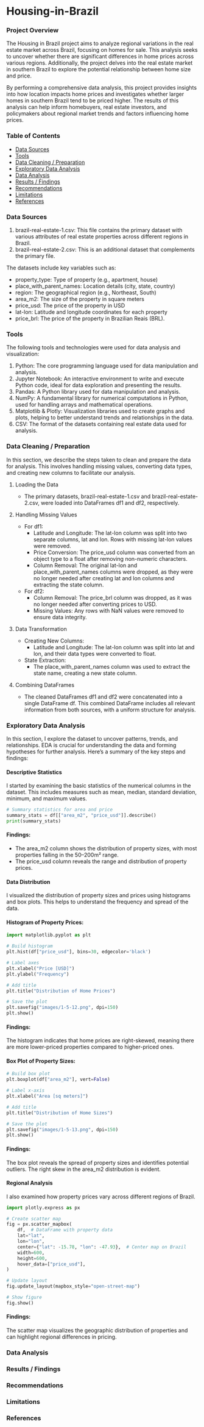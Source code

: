 # Housing-in-Brazil

### Project Overview
The Housing in Brazil project aims to analyze regional variations in the real estate market across Brazil, focusing on homes for sale. This analysis seeks to uncover whether there are significant differences in home prices across various regions. Additionally, the project delves into the real estate market in southern Brazil to explore the potential relationship between home size and price.

By performing a comprehensive data analysis, this project provides insights into how location impacts home prices and investigates whether larger homes in southern Brazil tend to be priced higher. The results of this analysis can help inform homebuyers, real estate investors, and policymakers about regional market trends and factors influencing home prices.
### Table of Contents
- [Data Sources](#data-sources)
- [Tools](#tools)
- [Data Cleaning / Preparation](#data-cleaning--preparation)
- [Exploratory Data Analysis](#exploratory-data-analysis)
- [Data Analysis](#data-analysis)
- [Results / Findings](#results--findings)
- [Recommendations](#recommendations)
- [Limitations](#limitations)
- [References](#references)

### Data Sources
1. brazil-real-estate-1.csv: This file contains the primary dataset with various attributes of real estate properties across different regions in Brazil.
2. brazil-real-estate-2.csv: This is an additional dataset that complements the primary file.
   
The datasets include key variables such as:
- property_type: Type of property (e.g., apartment, house)
- place_with_parent_names: Location details (city, state, country)
- region: The geographical region (e.g., Northeast, South)
- area_m2: The size of the property in square meters
- price_usd: The price of the property in USD
- lat-lon: Latitude and longitude coordinates for each property
- price_brl: The price of the property in Brazilian Reais (BRL).
### Tools
The following tools and technologies were used for data analysis and visualization:
1. Python: The core programming language used for data manipulation and analysis.
2. Jupyter Notebook: An interactive environment to write and execute Python code, ideal for data exploration and presenting the results.
3. Pandas: A Python library used for data manipulation and analysis. 
4. NumPy: A fundamental library for numerical computations in Python, used for handling arrays and mathematical operations.
5. Matplotlib & Plotly: Visualization libraries used to create graphs and plots, helping to better understand trends and relationships in the data.
6. CSV: The format of the datasets containing real estate data used for analysis.

### Data Cleaning / Preparation
In this section, we describe the steps taken to clean and prepare the data for analysis. This involves handling missing values, converting data types, and creating new columns to facilitate our analysis.

1. Loading the Data
   - The primary datasets, brazil-real-estate-1.csv and brazil-real-estate-2.csv, were loaded into DataFrames df1 and df2, respectively.

2. Handling Missing Values
   - For df1:
     - Latitude and Longitude: The lat-lon column was split into two separate columns, lat and lon. Rows with missing lat-lon values were removed.
     - Price Conversion: The price_usd column was converted from an object type to a float after removing non-numeric characters.
     - Column Removal: The original lat-lon and place_with_parent_names columns were dropped, as they were no longer needed after creating lat and lon columns and extracting the state column.
   - For df2:
     - Column Removal: The price_brl column was dropped, as it was no longer needed after converting prices to USD.
     - Missing Values: Any rows with NaN values were removed to ensure data integrity.
       
3. Data Transformation
   - Creating New Columns:
     - Latitude and Longitude: The lat-lon column was split into lat and lon, and their data types were converted to float.
   - State Extraction:
     - The place_with_parent_names column was used to extract the state name, creating a new state column.

4. Combining DataFrames
   - The cleaned DataFrames df1 and df2 were concatenated into a single DataFrame df. This combined DataFrame includes all relevant information from both sources, with a uniform structure for analysis.
### Exploratory Data Analysis
In this section, I explore the dataset to uncover patterns, trends, and relationships. EDA is crucial for understanding the data and forming hypotheses for further analysis. Here’s a summary of the key steps and findings:

#### Descriptive Statistics
I started by examining the basic statistics of the numerical columns in the dataset. This includes measures such as mean, median, standard deviation, minimum, and maximum values.
```python
# Summary statistics for area and price
summary_stats = df[["area_m2", "price_usd"]].describe()
print(summary_stats)
```
#### Findings:
- The area_m2 column shows the distribution of property sizes, with most properties falling in the 50–200m² range.
- The price_usd column reveals the range and distribution of property prices.
#### Data Distribution
I visualized the distribution of property sizes and prices using histograms and box plots. This helps to understand the frequency and spread of the data.

#### Histogram of Property Prices:
```python
import matplotlib.pyplot as plt

# Build histogram
plt.hist(df["price_usd"], bins=30, edgecolor='black')

# Label axes
plt.xlabel("Price [USD]")
plt.ylabel("Frequency")

# Add title
plt.title("Distribution of Home Prices")

# Save the plot
plt.savefig("images/1-5-12.png", dpi=150)
plt.show()

```
#### Findings:

The histogram indicates that home prices are right-skewed, meaning there are more lower-priced properties compared to higher-priced ones.

#### Box Plot of Property Sizes:
```python
# Build box plot
plt.boxplot(df["area_m2"], vert=False)

# Label x-axis
plt.xlabel("Area [sq meters]")

# Add title
plt.title("Distribution of Home Sizes")

# Save the plot
plt.savefig("images/1-5-13.png", dpi=150)
plt.show()

```

#### Findings:

The box plot reveals the spread of property sizes and identifies potential outliers. The right skew in the area_m2 distribution is evident.

#### Regional Analysis
I also examined how property prices vary across different regions of Brazil.
```python
import plotly.express as px

# Create scatter map
fig = px.scatter_mapbox(
    df,  # DataFrame with property data
    lat="lat",
    lon="lon",
    center={"lat": -15.78, "lon": -47.93},  # Center map on Brazil
    width=600,
    height=600,
    hover_data=["price_usd"],
)

# Update layout
fig.update_layout(mapbox_style="open-street-map")

# Show figure
fig.show()

```
#### Findings:

The scatter map visualizes the geographic distribution of properties and can highlight regional differences in pricing.
### Data Analysis

### Results / Findings

### Recommendations

### Limitations

### References




